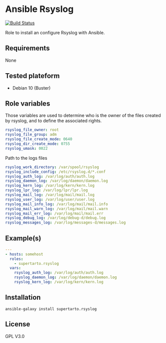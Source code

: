 # Ansible Rsyslog
[![Build Status](https://travis-ci.org/supertarto/ansible-rsyslog.svg?branch=master)](https://travis-ci.org/supertarto/ansible-rsyslog)

Role to install an configure Rsyslog with Ansible.

## Requirements
None

## Tested plateform
* Debian 10 (Buster)

## Role variables
Those variables are used to determine who is the owner of the files created by rsyslog, and to define the associated rights.
```yml
rsyslog_file_owner: root
rsyslog_file_group: adm
rsyslog_file_create_mode: 0640
rsyslog_dir_create_mode: 0755
rsyslog_umask: 0022
```
Path to the logs files
```yml
rsyslog_work_directory: /var/spool/rsyslog
rsyslog_include_config: /etc/rsyslog.d/*.conf
rsyslog_auth_log: /var/log/auth/auth.log
rsyslog_daemon_log: /var/log/daemon/daemon.log
rsyslog_kern_log: /var/log/kern/kern.log
rsyslog_lpr_log: /var/log/lpr/lpr.log
rsyslog_mail_log: /var/log/mail/mail.log
rsyslog_user_log: /var/log/user/user.log
rsyslog_mail_info_log: /var/log/mail/mail.info
rsyslog_mail_warn_log: /var/log/mail/mail.warn
rsyslog_mail_err_log: /var/log/mail/mail.err
rsyslog_debug_log: /var/log/debug-d/debug.log
rsyslog_messages_log: /var/log/messages-d/messages.log
```

## Example(s)
```yml
---
- hosts: somehost
  roles:
    - supertarto.rsyslog
  vars:
    rsyslog_auth_log: /var/log/auth/auth.log
    rsyslog_daemon_log: /var/log/daemon/daemon.log
    rsyslog_kern_log: /var/log/kern/kern.log


```
## Installation
```
ansible-galaxy install supertarto.rsyslog
```
## License
GPL V3.0
